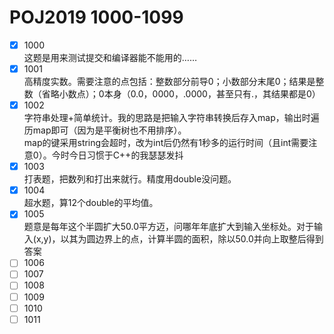 # POJ2019 1000-1099

- [X] 1000\
这题是用来测试提交和编译器能不能用的……
- [X] 1001\
高精度实数。需要注意的点包括：整数部分前导0；小数部分末尾0；结果是整数（省略小数点）；0本身（0.0，0000，.0000，甚至只有.，其结果都是0）
- [X] 1002\
字符串处理+简单统计。我的思路是把输入字符串转换后存入map，输出时遍历map即可（因为是平衡树也不用排序）。\
map的键采用string会超时，改为int后仍然有1秒多的运行时间（且int需要注意0）。今时今日习惯于C++的我瑟瑟发抖
- [X] 1003\
打表题，把数列和打出来就行。精度用double没问题。
- [X] 1004\
超水题，算12个double的平均值。
- [X] 1005\
题意是每年这个半圆扩大50.0平方迈，问哪年年底扩大到输入坐标处。对于输入(x,y)，以其为圆边界上的点，计算半圆的面积，除以50.0并向上取整后得到答案
- [ ] 1006
- [ ] 1007
- [ ] 1008
- [ ] 1009
- [ ] 1010
- [ ] 1011